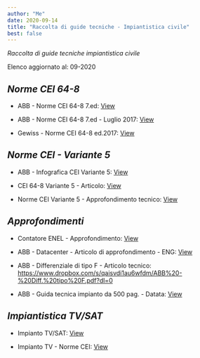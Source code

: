 ```yaml
---
author: "Me"
date: 2020-09-14
title: "Raccolta di guide tecniche - Impiantistica civile"
best: false
---
```


_Raccolta di guide tecniche impiantistica civile_

Elenco aggiornato al: 09-2020

_Norme CEI 64-8_ 
------------

- ABB - Norme CEI 64-8 7.ed: <a href="https://www.dropbox.com/s/4evpcqyoffoym62/ABB-CEI%2064-8_2017_7ed.pdf?dl=0">View</a>

- ABB - Norme CEI 64-8 7.ed - Luglio 2017: <a href="https://www.dropbox.com/s/hpzge9dxpcik6uu/ABB-CEI%2064-8_2017-7ed_Luglio.pdf?dl=0">View</a>

- Gewiss - Norme CEI 64-8 ed.2017: <a href="https://www.dropbox.com/s/fsfo7tjzbztb5sf/Gewiss-CEI%2064-8_2017.pdf?dl=0">View</a>

_Norme CEI - Variante 5_
-------------

- ABB - Infografica CEI Variante 5: <a href="https://www.dropbox.com/s/m7ipl1jrfe54cml/ABB-Infografica%20CEI%20Variante5.pdf?dl=0">View</a>

- CEI 64-8 Variante 5 - Articolo: <a href="https://www.dropbox.com/s/olevfv3fdknl6q7/CEI%2064-8_Variante_5.pdf?dl=0">View</a>

- Norme CEI Variante 5 - Approfondimento tecnico: <a href="https://www.dropbox.com/s/c1ib1y8u7wl8jpk/NORMA-CEI-64-8-VARIANTE-V5.pdf?dl=0">View</a> 

_Approfondimenti_
-------------

- Contatore ENEL - Approfondimento: <a href="https://www.dropbox.com/s/3qicr75y0gf1zww/Contatore-enel.pdf?dl=0">View</a>

- ABB - Datacenter - Articolo di approfondimento - ENG: <a href="https://www.dropbox.com/s/u5ykjsi1f15e9g6/ABB%20-%20Datacenter%20review.pdf?dl=0">View</a>

- ABB - Differenziale di tipo F - Articolo tecnico: <a href="">https://www.dropbox.com/s/qaisvdi1au6wfdm/ABB%20-%20Diff.%20tipo%20F.pdf?dl=0</a>

- ABB - Guida tecnica impianto da 500 pag. - Datata: <a href="https://www.dropbox.com/s/i3nv3ahnpgnosro/ABB-Guida_tecnica-Impianto-500pg.pdf?dl=0">View</a>


_Impiantistica TV/SAT_
------------

- Impianto TV/SAT: <a href="https://www.dropbox.com/s/r21pu7k7krlebuq/Impianto-tv.pdf?dl=0">View</a>

- Impianto TV - Norme CEI: <a href="https://www.dropbox.com/s/x0db7dvq53rek61/Norme%20CEI-Impianto_TV.pdf?dl=0">View</a> 
 

 






